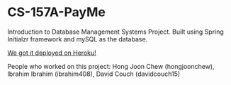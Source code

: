 # CS-157A-PayMe
Introduction to Database Management Systems Project. Built using Spring Initialzr framework and mySQL as the database.

[We got it deployed on Heroku!](https://payme157a.herokuapp.com)

People who worked on this project: Hong Joon Chew (hongjoonchew), Ibrahim Ibrahim (ibrahim408), David Couch (davidcouch15)
